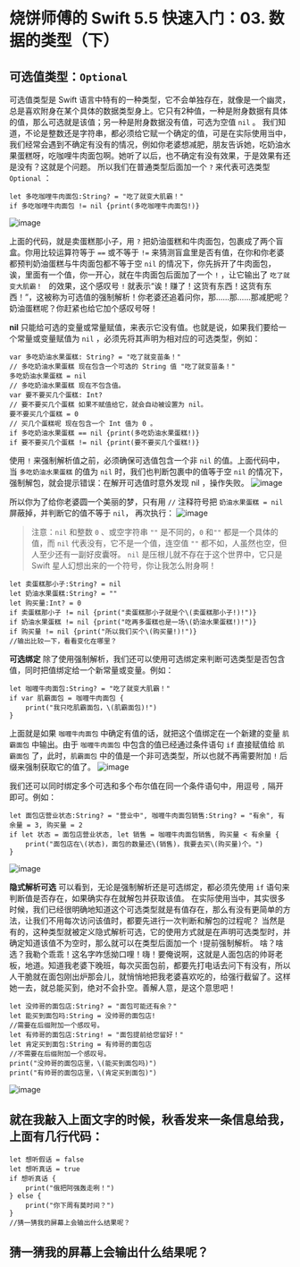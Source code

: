 # 烧饼师傅的 Swift 5.5 快速入门：03. 数据的类型（下）
## 可选值类型：`Optional`
可选值类型是 Swift 语言中特有的一种类型，它不会单独存在，就像是一个幽灵，总是喜欢附身在某个具体的数据类型身上。它只有2种值，一种是附身数据有具体的值，那么可选就是该值；另一种是附身数据没有值，可选为空值 `nil` 。
我们知道，不论是整数还是字符串，都必须给它赋一个确定的值，可是在实际使用当中，我们经常会遇到不确定有没有的情况，例如你老婆想减肥，朋友告诉她，吃奶油水果蛋糕呀，吃咖哩牛肉面包啊。她听了以后，也不确定有没有效果，于是效果有还是没有？这就是个问题。 所以我们在普通类型后面加一个 `?` 来代表可选类型 `Optional` ：
```
let 多吃咖哩牛肉面包:String? = "吃了就变大肌霸！" 
if 多吃咖哩牛肉面包 != nil {print(多吃咖哩牛肉面包!)}
```
![image](https://github.com/shellddd/Swift-5.5-learning-note/assets/67853933/82b6e3c0-0525-4123-9ea5-92364ee32b0c)

上面的代码，就是卖蛋糕那小子，用 `?` 把奶油蛋糕和牛肉面包，包裹成了两个盲盒。你用比较运算符等于 `==` 或不等于 `!=` 来猜测盲盒里是否有值，在你和你老婆都预判奶油蛋糕与牛肉面包都不等于空 `nil` 的情况下，你先拆开了牛肉面包，诶，里面有一个值，你一开心，就在牛肉面包后面加了一个 `!` ，让它输出了 `吃了就变大肌霸！ ` 的效果，这个感叹号 `!` 就表示“诶！赚了！这货有东西！这货有东西！”，这被称为可选值的强制解析！你老婆还追着问你，那……那……那减肥呢？奶油蛋糕呢？你赶紧也给它加个感叹号呀！

**nil** 
只能给可选的变量或常量赋值，来表示它没有值。也就是说，如果我们要给一个常量或变量赋值为 `nil` ，必须先将其声明为相对应的可选类型，例如：
```
var 多吃奶油水果蛋糕: String? = "吃了就变苗条！"
// 多吃奶油水果蛋糕 现在包含一个可选的 String 值 "吃了就变苗条！"
多吃奶油水果蛋糕 = nil
// 多吃奶油水果蛋糕 现在不包含值。
var 要不要买几个蛋糕: Int?
// 要不要买几个蛋糕 如果不赋值给它，就会自动被设置为 nil。
要不要买几个蛋糕 = 0
// 买几个蛋糕呢 现在包含一个 Int 值为 0 。
if 多吃奶油水果蛋糕 == nil {print(多吃奶油水果蛋糕!)}
if 要不要买几个蛋糕 != nil {print(要不要买几个蛋糕!)}
```
使用 `!` 来强制解析值之前，必须确保可选值包含一个非 `nil` 的值。上面代码中，当 `多吃奶油水果蛋糕` 的值为 `nil` 时，我们也判断包裹中的值等于空 `nil` 的情况下，强制解包，就会提示错误：在解开可选值时意外发现 nil ，操作失败。
![image](https://github.com/shellddd/Swift-5.5-learning-note/assets/67853933/e5ff7dbc-85c1-4cf1-b69b-90903da485a8)

所以你为了给你老婆圆一个美丽的梦，只有用 `//` 注释符号把 `奶油水果蛋糕 = nil ` 屏蔽掉，并判断它的值不等于 `nil`， 再次执行：
![image](https://github.com/shellddd/Swift-5.5-learning-note/assets/67853933/a68c9d13-5760-45c5-a2e0-76570176ce67)

>注意：`nil` 和整数 `0` 、或空字符串 `""` 是不同的，`0` 和`""` 都是一个具体的值，而 `nil` 代表没有，它不是一个值，连空值 `""` 都不如，人虽然也空，但人至少还有一副好皮囊呀。 `nil` 是压根儿就不存在于这个世界中，它只是 Swift 星人幻想出来的一个符号，你让我怎么附身啊！
```
let 卖蛋糕那小子:String? = nil
let 奶油水果蛋糕:String? = ""
let 购买量:Int? = 0
if 卖蛋糕那小子 != nil {print("卖蛋糕那小子就是个\(卖蛋糕那小子!)!")}
if 奶油水果蛋糕 != nil {print("吃再多蛋糕也是一场\(奶油水果蛋糕!)!")}
if 购买量 != nil {print("所以我们买个\(购买量!)!")}
//输出比较一下，看看变化在哪里？
```
**可选绑定** 
除了使用强制解析，我们还可以使用可选绑定来判断可选类型是否包含值，同时把值绑定给一个新常量或变量。例如：
```
let 咖喱牛肉面包:String? = "吃了就变大肌霸！"
if var 肌霸面包 = 咖喱牛肉面包 {
    print("我只吃肌霸面包，\(肌霸面包)!")
}
```
上面就是如果 `咖喱牛肉面包` 中确定有值的话，就把这个值绑定在一个新建的变量  `肌霸面包` 中输出。由于 `咖喱牛肉面包` 中包含的值已经通过条件语句 `if` 直接赋值给 `肌霸面包` 了，此时，`肌霸面包` 中的值是一个非可选类型，所以也就不再需要附加 `!` 后缀来强制获取它的值了。
![image](https://github.com/shellddd/Swift-5.5-learning-note/assets/67853933/e70be94b-56c4-4362-a0bd-0b038957e9fb)

我们还可以同时绑定多个可选和多个布尔值在同一个条件语句中，用逗号 `,` 隔开即可。例如：
```
let 面包店营业状态:String? = "营业中", 咖喱牛肉面包销售:String? = "有余", 有余量 = 3, 购买量 = 2
if let 状态 = 面包店营业状态, let 销售 = 咖喱牛肉面包销售, 购买量 < 有余量 {
    print("面包店在\(状态)，面包的数量还\(销售)，我要去买\(购买量)个。")
}
```
![image](https://github.com/shellddd/Swift-5.5-learning-note/assets/67853933/532a07f6-67b7-4610-901a-d84f228f7846)

**隐式解析可选** 
可以看到，无论是强制解析还是可选绑定，都必须先使用 `if` 语句来判断值是否存在，如果确实存在就解包并获取该值。 在实际使用当中，其实很多时候，我们已经很明确地知道这个可选类型就是有值存在，那么有没有更简单的方法，让我们不用每次访问该值时，都要先进行一次判断和解包的过程呢？
当然是有的，这种类型就被定义隐式解析可选，它的使用方式就是在声明可选类型时，并确定知道该值不为空时，那么就可以在类型后面加一个 `!`提前强制解析。
啥？啥选？我勒个乖乖！这名字咋恁拗口哩！嗨！要俺说啊，这就是人面包店的帅哥老板，地道。知道我老婆下晚班，每次买面包前，都要先打电话去问下有没有，所以人干脆就在面包刚出炉那会儿，就悄悄地把我老婆喜欢吃的，给强行截留了。这样她一去，就总能买到，绝对不会扑空。善解人意，是这个意思吧！
```
let 没帅哥的面包店:String? = "面包可能还有余？"
let 能买到面包吗:String = 没帅哥的面包店!
//需要在后缀附加一个感叹号。
let 有帅哥的面包店:String! = "面包提前给您留好！"
let 肯定买到面包:String = 有帅哥的面包店
//不需要在后缀附加一个感叹号。
print("没帅哥的面包店里，\(能买到面包吗)")
print("有帅哥的面包店里，\(肯定买到面包)")
```
![image](https://github.com/shellddd/Swift-5.5-learning-note/assets/67853933/06488325-9f16-426d-ad68-6ff405aa7409)


## 就在我敲入上面文字的时候，秋香发来一条信息给我，上面有几行代码：
```
let 想听假话 = false
let 想听真话 = true
if 想听真话 {
    print("俄把阿强轰走咧！")
} else {
    print("你下周有莫时间？")
}
//猜一猜我的屏幕上会输出什么结果呢？
```
## 猜一猜我的屏幕上会输出什么结果呢？
